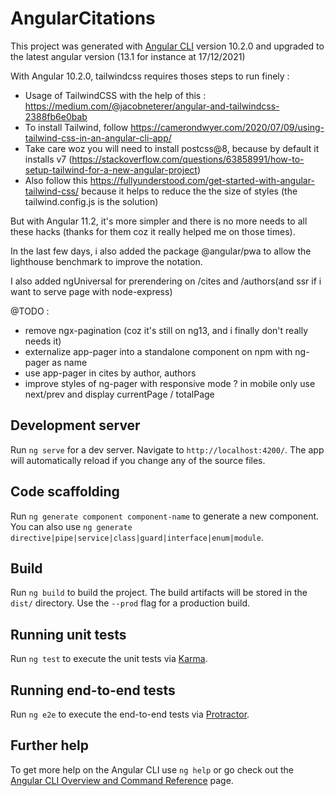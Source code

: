 # AngularCitations

This project was generated with [Angular CLI](https://github.com/angular/angular-cli) version 10.2.0 and upgraded to the latest angular version (13.1 for instance at 17/12/2021)

With Angular 10.2.0, tailwindcss requires thoses steps to run finely :
 * Usage of TailwindCSS with the help of this : https://medium.com/@jacobneterer/angular-and-tailwindcss-2388fb6e0bab
 * To install Tailwind, follow https://camerondwyer.com/2020/07/09/using-tailwind-css-in-an-angular-cli-app/ 
 * Take care woz you will need to install postcss@8, because by default it installs v7 (https://stackoverflow.com/questions/63858991/how-to-setup-tailwind-for-a-new-angular-project)
 * Also follow this https://fullyunderstood.com/get-started-with-angular-tailwind-css/ because it helps to reduce the the size of styles (the tailwind.config.js is the solution)

But with Angular 11.2, it's more simpler and there is no more needs to all these hacks (thanks for them coz it really helped me on those times).

In the last few days, i also added the package @angular/pwa to allow the lighthouse benchmark to improve the notation.

I also added ngUniversal for prerendering on /cites and /authors(and ssr if i want to serve page with node-express)

@TODO :
 * remove ngx-pagination (coz it's still on ng13, and i finally don't really needs it)
 * externalize app-pager into a standalone component on npm with ng-pager as name
 * use app-pager in cites by author, authors
 * improve styles of ng-pager with responsive mode ? in mobile only use next/prev and display currentPage / totalPage
## Development server

Run `ng serve` for a dev server. Navigate to `http://localhost:4200/`. The app will automatically reload if you change any of the source files.

## Code scaffolding

Run `ng generate component component-name` to generate a new component. You can also use `ng generate directive|pipe|service|class|guard|interface|enum|module`.

## Build

Run `ng build` to build the project. The build artifacts will be stored in the `dist/` directory. Use the `--prod` flag for a production build.

## Running unit tests

Run `ng test` to execute the unit tests via [Karma](https://karma-runner.github.io).

## Running end-to-end tests

Run `ng e2e` to execute the end-to-end tests via [Protractor](http://www.protractortest.org/).

## Further help

To get more help on the Angular CLI use `ng help` or go check out the [Angular CLI Overview and Command Reference](https://angular.io/cli) page.
